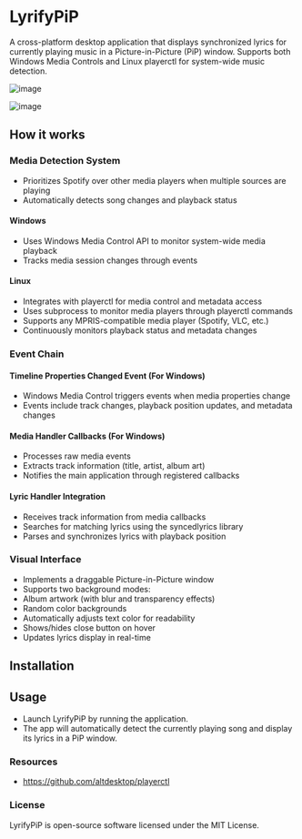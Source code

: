 
# LyrifyPiP

A cross-platform desktop application that displays synchronized lyrics for currently playing music in a Picture-in-Picture (PiP) window. Supports both Windows Media Controls and Linux playerctl for system-wide music detection.

![image](https://github.com/user-attachments/assets/0421b284-25d0-47cf-ba07-07c94c464812)

![image](https://github.com/user-attachments/assets/ee54a3bf-fe0f-48ff-ba3e-54d0198a960e)

## How it works
### Media Detection System

* Prioritizes Spotify over other media players when multiple sources are playing
* Automatically detects song changes and playback status

#### Windows

* Uses Windows Media Control API to monitor system-wide media playback
* Tracks media session changes through events

#### Linux

* Integrates with playerctl for media control and metadata access
* Uses subprocess to monitor media players through playerctl commands
* Supports any MPRIS-compatible media player (Spotify, VLC, etc.)
* Continuously monitors playback status and metadata changes

### Event Chain
#### Timeline Properties Changed Event (For Windows)
* Windows Media Control triggers events when media properties change
* Events include track changes, playback position updates, and metadata changes

#### Media Handler Callbacks (For Windows)
* Processes raw media events
* Extracts track information (title, artist, album art)
* Notifies the main application through registered callbacks
  
#### Lyric Handler Integration
* Receives track information from media callbacks
* Searches for matching lyrics using the syncedlyrics library
* Parses and synchronizes lyrics with playback position
  
### Visual Interface
* Implements a draggable Picture-in-Picture window
* Supports two background modes:
* Album artwork (with blur and transparency effects)
* Random color backgrounds
* Automatically adjusts text color for readability
* Shows/hides close button on hover
* Updates lyrics display in real-time

## Installation

## Usage
- Launch LyrifyPiP by running the application.
- The app will automatically detect the currently playing song and display its lyrics in a PiP window.

### Resources

* https://github.com/altdesktop/playerctl

### License
LyrifyPiP is open-source software licensed under the MIT License.

